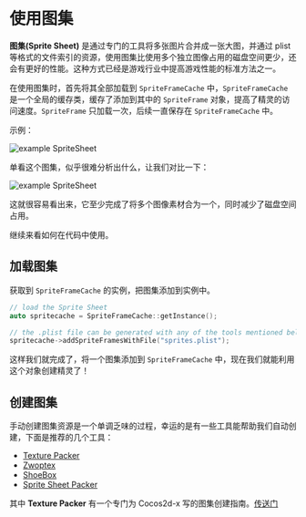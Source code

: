 # 使用图集

__图集(Sprite Sheet)__ 是通过专门的工具将多张图片合并成一张大图，并通过 plist 等格式的文件索引的资源，使用图集比使用多个独立图像占用的磁盘空间更少，还会有更好的性能。这种方式已经是游戏行业中提高游戏性能的标准方法之一。

在使用图集时，首先将其全部加载到 `SpriteFrameCache` 中，`SpriteFrameCache` 是一个全局的缓存类，缓存了添加到其中的 `SpriteFrame` 对象，提高了精灵的访问速度。`SpriteFrame` 只加载一次，后续一直保存在 `SpriteFrameCache` 中。

示例：

![](../../en/sprites/sprites-img/3_1.png "example SpriteSheet")

单看这个图集，似乎很难分析出什么，让我们对比一下：

![](../../en/sprites/sprites-img/spritesheet.png "example SpriteSheet")

这就很容易看出来，它至少完成了将多个图像素材合为一个，同时减少了磁盘空间占用。

继续来看如何在代码中使用。

## 加载图集

获取到 `SpriteFrameCache` 的实例，把图集添加到实例中。

```cpp
// load the Sprite Sheet
auto spritecache = SpriteFrameCache::getInstance();

// the .plist file can be generated with any of the tools mentioned below
spritecache->addSpriteFramesWithFile("sprites.plist");

```

这样我们就完成了，将一个图集添加到 `SpriteFrameCache` 中，现在我们就能利用这个对象创建精灵了！

## 创建图集

手动创建图集资源是一个单调乏味的过程，幸运的是有一些工具能帮助我们自动创建，下面是推荐的几个工具：

* [Texture Packer](https://www.codeandweb.com/texturepacker)
* [Zwoptex](https://www.zwopple.com/zwoptex/)
* [ShoeBox](http://renderhjs.net/shoebox/)
* [Sprite Sheet Packer](http://amakaseev.github.io/sprite-sheet-packer/)

其中 __Texture Packer__ 有一个专门为 Cocos2d-x 写的图集创建指南。[传送门](https://www.codeandweb.com/texturepacker/tutorials/animations-and-spritesheets-in-cocos2d-x)
